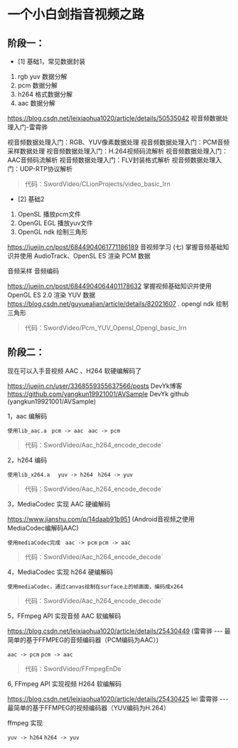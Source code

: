 
# 一个小白剑指音视频之路

## 阶段一：

- [1] 基础1，常见数据封装

1. rgb yuv 数据分解
2. pcm 数据分解
3. h264 格式数据分解
4. aac 数据分解


https://blog.csdn.net/leixiaohua1020/article/details/50535042  视音频数据处理入门-雷霄骅

视音频数据处理入门：RGB、YUV像素数据处理
视音频数据处理入门：PCM音频采样数据处理
视音频数据处理入门：H.264视频码流解析
视音频数据处理入门：AAC音频码流解析
视音频数据处理入门：FLV封装格式解析
视音频数据处理入门：UDP-RTP协议解析




> 代码：SwordVideo/CLionProjects/video_basic_lrn


- [2] 基础2

1. OpenSL 播放pcm文件
2. OpenGL EGL 播放yuv文件
3. OpenGL ndk 绘制三角形


https://juejin.cn/post/6844904061771186189  音视频学习 (七) 掌握音频基础知识并使用 AudioTrack、OpenSL ES 渲染 PCM 数据

音频采样
音频编码

https://juejin.cn/post/6844904064401178632  掌握视频基础知识并使用 OpenGL ES 2.0 渲染 YUV 数据
https://blog.csdn.net/guyuealian/article/details/82021607 .  opengl ndk 绘制三角形




> 代码：SwordVideo/Pcm_YUV_Opensl_Opengl_basic_lrn


## 阶段二：

现在可以入手音视频 AAC 、H264 软硬编解码了

https://juejin.cn/user/3368559355637566/posts   DevYk博客
https://github.com/yangkun19921001/AVSample  DevYk github (yangkun19921001/AVSample)

1，aac 编解码

`使用lib_aac.a `
` pcm -> aac `
` aac -> pcm`

> 代码：SwordVideo/Aac_h264_encode_decode`


2，h264 编码

`使用lib_x264.a `
` yuv -> h264`
` h264 -> yuv`

> 代码：SwordVideo/Aac_h264_encode_decode`


3，MediaCodec 实现 AAC 硬编解码

https://www.jianshu.com/p/14daab91b951  (Android音视频之使用MediaCodec编解码AAC)

`使用mediaCodec完成 `
`aac -> pcm`
`pcm -> aac`

> 代码：SwordVideo/Aac_h264_encode_decode`

4，MediaCodec 实现 h264 硬编解码

`使用mediaCodec，通过canvas绘制在surface上的帧画面，编码成x264`

> 代码：SwordVideo/Aac_h264_encode_decode`


5，FFmpeg API 实现音频 AAC 软编解码

https://blog.csdn.net/leixiaohua1020/article/details/25430449  (雷霄骅 --- 最简单的基于FFMPEG的音频编码器（PCM编码为AAC）)

`aac -> pcm`
`pcm -> aac`

> 代码：SwordVideo/FFmpegEnDe`

6, FFmpeg API 实现视频 H264 软编解码

https://blog.csdn.net/leixiaohua1020/article/details/25430425  lei 雷霄骅 ---最简单的基于FFMPEG的视频编码器（YUV编码为H.264）


ffmpeg 实现

`yuv -> h264`
`h264 -> yuv`


